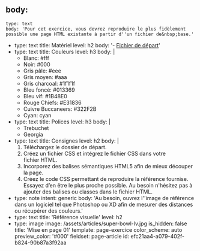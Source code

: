 body:
  -
    type: text
    body: 'Pour cet exercice, vous devrez reproduire le plus fidèlement possible une page HTML existante à partir d''un fichier de&nbsp;base.'
  -
    type: text
    title: Matériel
    level: h2
    body: '- [Fichier de départ](https://ex.smnarnold.com/mise-en-page/01.zip)'
  -
    type: text
    title: Couleurs
    level: h3
    body: |
      - Blanc: #fff
      - Noir: #000
      - Gris pâle: #eee
      - Gris moyen: #aaa
      - Gris charcoal: #1f1f1f
      - Bleu foncé: #013369
      - Bleu vif: #1B48E0
      - Rouge Chiefs: #E31836
      - Cuivre Buccaneers: #322F2B
      - Cyan: cyan
  -
    type: text
    title: Polices
    level: h3
    body: |
      - Trebuchet
      - Georgia
  -
    type: text
    title: Consignes
    level: h2
    body: |
      1. Téléchargez le dossier de&nbsp;départ.
      2. Créez un fichier CSS et intégrez le fichier CSS dans votre fichier&nbsp;HTML.
      3. Incorporez des balises sémantiques HTML5 afin de mieux découper la page.
      4. Créez le code CSS permettant de reproduire la référence fournise. Essayez d’en être le plus proche possible. Au besoin n'hésitez pas à ajouter des balises ou classes dans le fichier HTML.
  -
    type: note
    intent: generic
    body: 'Au besoin, ouvrez l''image de référence dans un logiciel tel que Photoshop ou XD afin de mesurer des distances ou récupérer des&nbsp;couleurs.'
  -
    type: text
    title: 'Référence visuelle'
    level: h2
  -
    type: image
    image: /assets/articles/super-bowl-lv.jpg
is_hidden: false
title: 'Mise en page 01'
template: page-exercice
color_scheme: auto
preview_color: '#000'
fieldset: page-article
id: efc21aa4-a079-402f-b824-90b87a3f92aa
